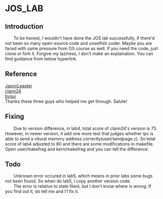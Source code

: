 # JOS_LAB
## Introduction
  &ensp;&ensp;&ensp;&ensp;To be honest, I wouldn't have done the JOS lab successfully, if there'd not been so many open-source code and unselfish coder. Maybe you are faced with same pressure from OS course as well. If you need the code, just clone or fork it. Forgive my laziness, I don't make an explaination. You can find guidance from below hyperlink.
## Reference
  [JasonLeaster](https://blog.csdn.net/cinmyheart/article/details/45150461)<br/>
  [clann24](https://github.com/clann24/jos)<br/>
  [bysui](https://blog.csdn.net/bysui/article/details/51868917)<br/>
  Thanks these three guys who helped me get through. Salute!
## Fixing
  &ensp;&ensp;&ensp;&ensp;Due to version difference, in lab4, total score of clann24's version is 75. However, in newer version, it add one more test that judges whether ipc is able to send a vitural memory address correctly(user/sendpage.c). So total score of lab4 adjusted to 80 and there are some modifications in makefile. Open user/makefrag and kern/makefrag and you can tell the difference.
## Todo
  &ensp;&ensp;&ensp;&ensp;Unknown error occured in lab5, which means in prior labs some bugs not been found. So when do lab5, I copy another version code.<br/>
  &ensp;&ensp;&ensp;&ensp;The error is relative to stale fileid, but I don't know where is wrong. If you find out it, do tell me and 
 I'l fix it.
